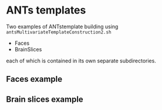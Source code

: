 ANTs templates
=======================

Two examples of ANTstemplate building using `antsMultivariateTemplateConstruction2.sh`

* Faces
* BrainSlices

each of which is contained in its own separate subdirectories.

Faces example
-----------------------


Brain slices example
-----------------------
